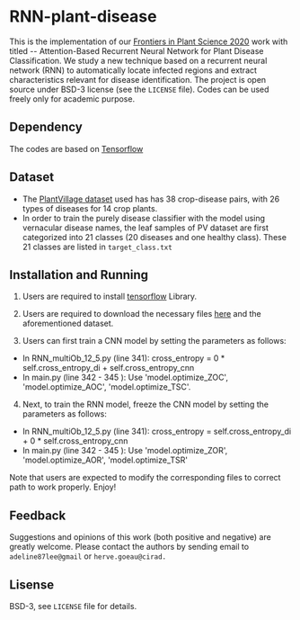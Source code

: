 # RNN-plant-disease
This is the implementation of our [Frontiers in Plant Science 2020](https://www.frontiersin.org/articles/10.3389/fpls.2020.601250/full) work with titled -- Attention-Based Recurrent Neural Network for Plant Disease Classification. We study a new technique based on a recurrent neural network (RNN) to automatically locate infected regions and extract characteristics relevant for disease identification.
The project is open source under BSD-3 license (see the ``` LICENSE ``` file). Codes can be used freely only for academic purpose.

## Dependency
The codes are based on [Tensorflow](https://www.tensorflow.org/)

## Dataset
* The [PlantVillage dataset](https://github.com/spMohanty/PlantVillage-Dataset) used has has 38 crop-disease pairs, with 26 types of diseases for 14 crop plants.
* In order to train the purely disease classifier with the model using vernacular disease names, the leaf samples of PV dataset are first categorized into 21 classes (20 diseases and one healthy class).
These 21 classes are listed in  ```target_class.txt```


## Installation and Running

1. Users are required to install [tensorflow](https://www.tensorflow.org/) Library.

2. Users are required to download the necessary files [here](https://github.com/cs-chan/Deep-Plant/tree/master/PlantStructNet/Dataset) and the aforementioned dataset.

3. Users can first train a CNN model by setting the parameters as follows:
* In RNN_multiOb_12_5.py (line 341): cross_entropy =  0 * self.cross_entropy_di + self.cross_entropy_cnn 
* In main.py (line 342 - 345 ): Use 'model.optimize_ZOC', 'model.optimize_AOC', 'model.optimize_TSC'.

4. Next, to train the RNN model, freeze the CNN model by setting the parameters as follows:
* In RNN_multiOb_12_5.py (line 341): cross_entropy =  self.cross_entropy_di +  0 * self.cross_entropy_cnn  
* In main.py (line 342 - 345 ): Use 'model.optimize_ZOR', 'model.optimize_AOR', 'model.optimize_TSR'

Note that users are expected to modify the corresponding files to correct path to work properly. Enjoy!

## Feedback
Suggestions and opinions of this work (both positive and negative) are greatly welcome. Please contact the authors by sending email to ``` adeline87lee@gmail ``` or  ``` herve.goeau@cirad.  ```

## Lisense
BSD-3, see ``` LICENSE ``` file for details.
